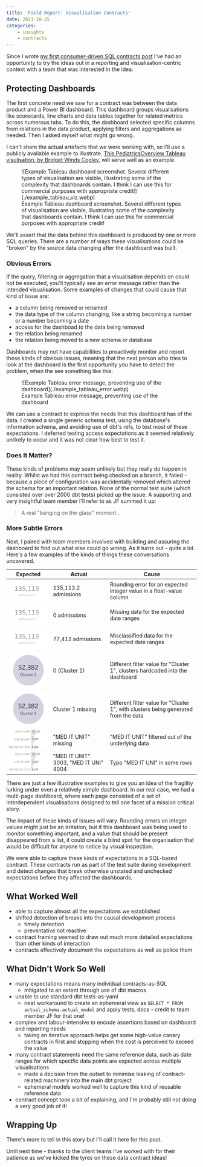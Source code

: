 ```yaml
---
title: 'Field Report: Visualisation Contracts'
date: 2023-10-25
categories:
    - insights
    - contracts
---
```


Since I wrote [my first consumer-driven SQL contracts post](../2023-05-19-dbt-contracts-in-sql/index.md) I've had an opportunity to try the ideas out in a reporting and visualisation-centric context with a team that was interested in the idea.

<!-- more -->

## Protecting Dashboards

The first concrete need we saw for a contract was between the data product and a Power BI dashboard. This dashboard groups visualisations like scorecards, line charts and data tables together for related metrics across numerous tabs. To do this, the dashboard selected specific columns from relations in the data product, applying filters and aggregations as needed. Then I asked myself what might go wrong.

I can't share the actual artefacts that we were working with, so I'll use a publicly available example to illustrate. [This PediatricsOverview Tableau visulisation, by Bridget Winds Cogley](https://public.tableau.com/app/profile/bridget/viz/PediatricsOverview/Overview), will serve well as an example.

<figure markdown="span">
  ![Example Tableau dashboard screenshot. Several different types of visualisation are visible, illustrating some of the complexity that dashboards contain. I think I can use this for commercial purposes with appropriate credit!](./example_tableau_viz.webp)
  <figcaption>Example Tableau dashboard screenshot. Several different types of visualisation are visible, illustrating some of the complexity that dashboards contain. I think I can use this for commercial purposes with appropriate credit!</figcaption>
</figure>

We'll assert that the data behind this dashboard is produced by one or more SQL queries. There are a number of ways these visualisations could be "broken" by the source data changing after the dashboard was built.

### Obvious Errors

If the query, filtering or aggregation that a visualisation depends on could not be executed, you'll typically see an error message rather than the intended visualisation. Some examples of changes that could cause that kind of issue are:

- a column being removed or renamed
- the data type of the column changing, like a string becoming a number or a number becoming a date
- access for the dashboad to the data being removed
- the relation being renamed
- the relation being moved to a new schema or database

Dashboards may not have capabilities to proactively monitor and report these kinds of obvious issues, meaning that the next person who tries to look at the dashboard is the first opportunity you have to detect the problem, when the see something like this:

<figure markdown="span">
  ![Example Tableau error message, preventing use of the dashboard](./example_tableau_error.webp)
  <figcaption>Example Tableau error message, preventing use of the dashboard</figcaption>
</figure>

We can use a contract to express the needs that this dashboard has of the data. I created a single generic schema test, using the database's information schema, and avoiding use of dbt's refs, to test most of these expectations. I deferred testing access expectations as it seemed relatively unlikely to occur and it was not clear how best to test it.

### Does It Matter?

These kinds of problems may seem unlikely but they really do happen in reality. Whilst we had this contract being checked on a branch, it failed - because a piece of configuration was accidentally removed which altered the schema for an important relation. None of the normal test suite (which consisted over over 2000 dbt tests) picked up the issue. A supporting and very insightful team member I'll refer to as JF summed it up:

> A real "banging on the glass" moment...

### More Subtle Errors

Next, I paired with team members involved with building and assuring the dashboard to find out what else could go wrong. As it turns out - quite a lot. Here's a few examples of the kinds of things these conversations uncovered.

|Expected|Actual|Cause|
|-|-|-|
|![Rounding error for an expected integer value in a float-value column](./example_int_round.webp)|135,113.2 admissions|Rounding error for an expected integer value in a float-value column|
|![Missing data for the expected date ranges](./example_int_round.webp)|0 admissions|Missing data for the expected date ranges|
|![Misclassified data for the expected date ranges](./example_int_round.webp)|77,412 admissions|Misclassified data for the expected date ranges|
|![Different filter value for "Cluster 1", clusters hardcoded into the dashboard](./example_typo.webp)|0 (Cluster 1)|Different filter value for "Cluster 1", clusters hardcoded into the dashboard|
|![Different filter value for "Cluster 1", with clusters being generated from the data](./example_typo.webp)|Cluster 1 missing|Different filter value for "Cluster 1", with clusters being generated from the data|
|!["MED IT UNIT" filtered out of the underlying data](./example_filtered_value.webp)|"MED IT UNIT" missing|"MED IT UNIT" filtered out of the underlying data|
|![Typo "MED IT UNI" in some rows](./example_filtered_value.webp)|"MED IT UNIT" 3003, "MED IT UNI" 4004|Typo "MED IT UNI" in some rows|

There are just a few illustrative examples to give you an idea of the fragility lurking under even a relatively simple dashboard. In our real case, we had a multi-page dashboard, where each page consisted of a set of interdependent visualisations designed to tell one facet of a mission critical story.

The impact of these kinds of issues will vary. Rounding errors on integer values might just be an irritation, but if this dashboard was being used to monitor something important, and a value that should be present disappeared from a list, it could create a blind spot for the organisation that would be difficult for anyone to notice by visual inspection.

We were able to capture these kinds of expectations in a SQL-based contract. These contracts run as part of the test suite during development and detect changes that break otherwise unstated and unchecked expectations before they affected the dashboards.

## What Worked Well

- able to capture almost all the expectations we established
- shifted detection of breaks into the causal development process
    - timely detection
    - preventative not reactive
- contract framing seemed to draw out much more detailed expectations than other kinds of interaction
- contracts effectively document the expectations as well as police them

## What Didn't Work So Well

- many expectations means many individual contracts-as-SQL
    - mitigated to an extent through use of dbt macros
- unable to use standard dbt tests-as-yaml
    - neat workaround to create an ephemeral view as `SELECT * FROM actual_schema.actual_model` and apply tests, docs - credit to team member JF for that one!
- complex and labour-intensive to encode assertions based on dashboard and reporting needs
    - taking an iterative approach helps get some high-value canary contracts in first and stopping when the cost is perceived to exceed the value
- many contract statements need the same reference data, such as date ranges for which specific data points are expected across multiple visualisations
    - made a decision from the outset to minimise leaking of contract-related machinery into the main dbt project
    - ephemeral models worked well to capture this kind of reusable reference data
- contract concept took a bit of explaining, and I'm probably still not doing a very good job of it!

## Wrapping Up

There's more to tell in this story but I'll call it here for this post.

Until next time - thanks to the client teams I've worked with for their patience as we've kicked the tyres on these data contract ideas!
